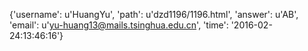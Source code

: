 {'username': u'HuangYu', 'path': u'dzd1196/1196.html', 'answer': u'AB', 'email': u'yu-huang13@mails.tsinghua.edu.cn', 'time': '2016-02-24:13:46:16'}